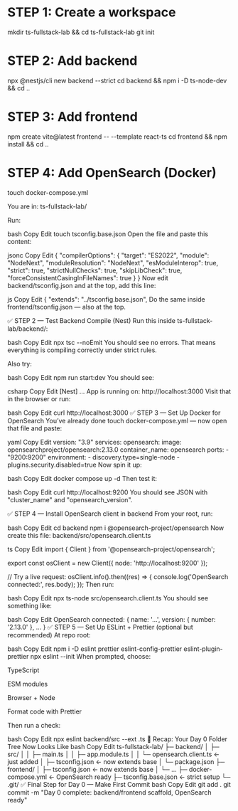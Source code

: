 # STEP 1: Create a workspace
mkdir ts-fullstack-lab && cd ts-fullstack-lab
git init

# STEP 2: Add backend
npx @nestjs/cli new backend --strict
cd backend && npm i -D ts-node-dev && cd ..

# STEP 3: Add frontend
npm create vite@latest frontend -- --template react-ts
cd frontend && npm install && cd ..

# STEP 4: Add OpenSearch (Docker)
touch docker-compose.yml

You are in: ts-fullstack-lab/

Run:

bash
Copy
Edit
touch tsconfig.base.json
Open the file and paste this content:

jsonc
Copy
Edit
{
  "compilerOptions": {
    "target": "ES2022",
    "module": "NodeNext",
    "moduleResolution": "NodeNext",
    "esModuleInterop": true,
    "strict": true,
    "strictNullChecks": true,
    "skipLibCheck": true,
    "forceConsistentCasingInFileNames": true
  }
}
Now edit backend/tsconfig.json and at the top, add this line:

js
Copy
Edit
{
  "extends": "../tsconfig.base.json",
Do the same inside frontend/tsconfig.json — also at the top.

✅ STEP 2 — Test Backend Compile (Nest)
Run this inside ts-fullstack-lab/backend/:

bash
Copy
Edit
npx tsc --noEmit
You should see no errors. That means everything is compiling correctly under strict rules.

Also try:

bash
Copy
Edit
npm run start:dev
You should see:

csharp
Copy
Edit
[Nest] ... App is running on: http://localhost:3000
Visit that in the browser or run:

bash
Copy
Edit
curl http://localhost:3000
✅ STEP 3 — Set Up Docker for OpenSearch
You’ve already done touch docker-compose.yml — now open that file and paste:

yaml
Copy
Edit
version: "3.9"
services:
  opensearch:
    image: opensearchproject/opensearch:2.13.0
    container_name: opensearch
    ports:
      - "9200:9200"
    environment:
      - discovery.type=single-node
      - plugins.security.disabled=true
Now spin it up:

bash
Copy
Edit
docker compose up -d
Then test it:

bash
Copy
Edit
curl http://localhost:9200
You should see JSON with "cluster_name" and "opensearch_version".

✅ STEP 4 — Install OpenSearch client in backend
From your root, run:

bash
Copy
Edit
cd backend
npm i @opensearch-project/opensearch
Now create this file: backend/src/opensearch.client.ts

ts
Copy
Edit
import { Client } from '@opensearch-project/opensearch';

export const osClient = new Client({
  node: 'http://localhost:9200'
});

// Try a live request:
osClient.info().then((res) => {
  console.log('OpenSearch connected:', res.body);
});
Then run:

bash
Copy
Edit
npx ts-node src/opensearch.client.ts
You should see something like:

bash
Copy
Edit
OpenSearch connected: { name: '...', version: { number: '2.13.0' }, ... }
✅ STEP 5 — Set Up ESLint + Prettier (optional but recommended)
At repo root:

bash
Copy
Edit
npm i -D eslint prettier eslint-config-prettier eslint-plugin-prettier
npx eslint --init
When prompted, choose:

TypeScript

ESM modules

Browser + Node

Format code with Prettier

Then run a check:

bash
Copy
Edit
npx eslint backend/src --ext .ts
🧾 Recap: Your Day 0 Folder Tree Now Looks Like
bash
Copy
Edit
ts-fullstack-lab/
├─ backend/
│  ├─ src/
│  │  ├─ main.ts
│  │  ├─ app.module.ts
│  │  └─ opensearch.client.ts   ← just added
│  ├─ tsconfig.json              ← now extends base
│  └─ package.json
├─ frontend/
│  ├─ tsconfig.json              ← now extends base
│  └─ ...
├─ docker-compose.yml            ← OpenSearch ready
├─ tsconfig.base.json            ← strict setup
└─ .git/
✅ Final Step for Day 0 — Make First Commit
bash
Copy
Edit
git add .
git commit -m "Day 0 complete: backend/frontend scaffold, OpenSearch ready"